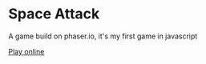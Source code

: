 # Space Attack

A game build on phaser.io, it's my first game in javascript 

[Play online](https://grachet.github.io/space-attack/)
